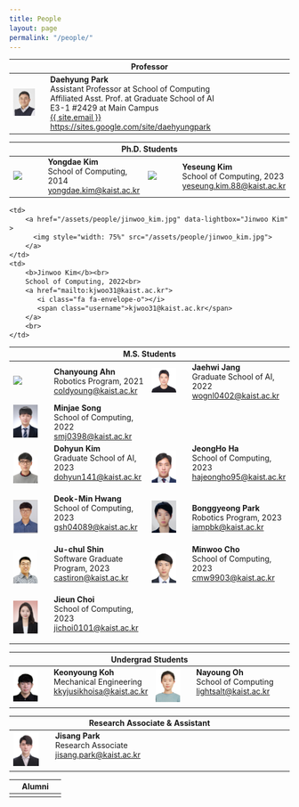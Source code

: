 ```yaml
---
title: People
layout: page
permalink: "/people/"
---
```


<!--
If you want to change the style of the table, please look at the table tags in _sass/_layout.scss.
-->

<!---------------- Professor --------------------->
<table>
<colgroup>
<col width="15%" />
<col width="85%" />
<!-- <col width="15%" />
<col width="35%" /> -->
</colgroup>
<thead>
<tr>
<th class="caption" colspan="4">Professor</th>
</tr>
</thead>
<tbody>
<tr>
<td>
    <a href="/assets/people/daehyung_park.jpg" data-lightbox="Daehyung Park" >
      <img style="width: 75%" src="/assets/people/daehyung_park.jpg">
      </a>
</td>
<td>
    <b>Daehyung Park</b><br>
    Assistant Professor at School of Computing<br>
    Affiliated Asst. Prof. at Graduate School of AI<br>
    <i class="fa fa-building" aria-hidden="true"></i> E3-1 #2429 at Main Campus <br>    
    <a href="mailto:{{ site.email}}">
       <i class="fa fa-envelope-o"></i>
       <span class="username">{{ site.email }}</span>
    </a>
    <br>
    <a href="https://sites.google.com/site/daehyungpark">https://sites.google.com/site/daehyungpark</a>
</td>
<td></td>
<td></td>
</tr>
</tbody>
</table>




<!---------------- Ph.D --------------------->
<table>
<colgroup>
<col width="15%" />
<col width="35%" />
<col width="15%" />
<col width="35%" />
</colgroup>
<thead>
<tr>
<th class="caption" colspan="4">Ph.D. Students</th>
</tr>
</thead>
<tbody>

<tr>
<!-- Yongdae Kim -->
	<td>
		<a href="/assets/people/noname.jpg" data-lightbox="Yongdae Kim" >
		  <img style="width: 75%" src="/assets/people/noname.jpg">
		  </a>
	</td>
	<td>
		<b>Yongdae Kim</b><br>
		School of Computing, 2014<br>
		<a href="mailto:yongdae.kim@kaist.ac.kr">
		   <i class="fa fa-envelope-o"></i>
		   <span class="username">yongdae.kim@kaist.ac.kr</span>
		</a>
		<br>
	</td>
	<!-- Yeseung Kim -->
        <td>
                <a href="/assets/people/yeseung_kim.jpg" data-lightbox="Yeseung Kim" >
                <img style="width: 75%" src="/assets/people/yeseung_kim.jpg">
                </a>
        </td>
        <td>
                <b>Yeseung Kim</b><br>
                School of Computing, 2023<br>
                <a href="mailto:yeseung.kim.88@kaist.ac.kr">
                <i class="fa fa-envelope-o"></i>
                <span class="username">yeseung.kim.88@kaist.ac.kr</span>
                </a>
                <br>
        </td>
	
</tr>

</tbody>


<!---------------- M.S. --------------------->
<table>
<colgroup>
<col width="15%" />
<col width="35%" />
<col width="15%" />
<col width="35%" />
</colgroup>
<thead>
<tr>
<th class="caption" colspan="4">M.S. Students</th>
</tr>
</thead>
<tbody>
	

<tr>
<!-- Chanyoung Ahn -->
	<td>
		<a href="/assets/people/chanyoung_ahn.jpg" data-lightbox="Chanyoung Ahn" >
		  <img style="width: 75%" src="/assets/people/chanyoung_ahn.jpg">
		</a>
	</td>
	<td>
		<b>Chanyoung Ahn</b><br>
		Robotics Program, 2021<br>
		<a href="mailto:coldyoung@kaist.ac.kr">
		   <i class="fa fa-envelope-o"></i>
		   <span class="username">coldyoung@kaist.ac.kr</span>
		</a>
		<br>
	</td>
<!-- Jaehwi Jang -->
	<td>
		<a href="/assets/people/jaehwi_jang.jpg" data-lightbox="Jaehwi Jang" >
		  <img style="width: 75%" src="/assets/people/jaehwi_jang.jpg">
		</a>
	</td>
	<td>
		<b>Jaehwi Jang</b><br>
		Graduate School of AI, 2022<br>
		<a href="mailto:wognl0402@kaist.ac.kr">
		   <i class="fa fa-envelope-o"></i>
		   <span class="username">wognl0402@kaist.ac.kr</span>
		</a>
		<br>
	</td>
</tr>
	
<tr>
<!-- Minjae Song -->
	<td>
		<a href="/assets/people/minjae_song.jpg" data-lightbox="Minjae Song" >
		  <img style="width: 75%" src="/assets/people/minjae_song.jpg">
		</a>
	</td>
	<td>
		<b>Minjae Song</b><br>
		School of Computing, 2022<br>
		<a href="mailto:smj0398@kaist.ac.kr">
		   <i class="fa fa-envelope-o"></i>
		   <span class="username">smj0398@kaist.ac.kr</span>
		</a>
		<br>
	</td>

<!-- 김진우  -->
	<td>
		<a href="/assets/people/jinwoo_kim.jpg" data-lightbox="Jinwoo Kim" >
		  <img style="width: 75%" src="/assets/people/jinwoo_kim.jpg">
		</a>
	</td>
	<td>
		<b>Jinwoo Kim</b><br>
		School of Computing, 2022<br>
		<a href="mailto:kjwoo31@kaist.ac.kr">
		   <i class="fa fa-envelope-o"></i>
		   <span class="username">kjwoo31@kaist.ac.kr</span>
		</a>
		<br>
	</td>
</tr>
<tr>    
<!--김도현-->
	<td>
		<a href="/assets/people/kim_dohyun.jpg" data-lightbox="No name" >
		  <img style="width: 75%" src="/assets/people/kim_dohyun.jpg">
		  </a>
	</td>
	<td>
		<b>Dohyun Kim</b><br>
		Graduate School of AI, 2023<br>
		 <a href="mailto:dohyun141@kaist.ac.kr">
		   <i class="fa fa-envelope-o"></i>
		   <span class="username">dohyun141@kaist.ac.kr</span>
		</a>
		<br>    
		<br>
	</td>
<!--하정호  -->
	<td>
		<a href="/assets/people/jeongho_ha.jpg" data-lightbox="No name" >
		  <img style="width: 75%" src="/assets/people/jeongho_ha.jpg">
		  </a>
	</td>
	<td>
		<b>JeongHo Ha</b><br>
		School of Computing, 2023<br>
		 <a href="mailto:hajeongho95@kaist.ac.kr">
		   <i class="fa fa-envelope-o"></i>
		   <span class="username">hajeongho95@kaist.ac.kr </span>
		</a>
		<br>    
		<br>
	</td>
</tr> 
<tr>
<!--황덕민  -->
    <td>
        <a href="/assets/people/deokmin_hwang.jpg" data-lightbox="No name" >
        <img style="width: 75%" src="/assets/people/deokmin_hwang.jpg">
        </a>
    </td>
    <td>
        <b>Deok-Min Hwang</b><br>
        School of Computing, 2023 <br>
        <a href="mailto:gsh04089@kaist.ac.kr">
        <i class="fa fa-envelope-o"></i>
        <span class="username">gsh04089@kaist.ac.kr </span>
        </a>
        <br>    
        <br>
    </td>
<!-- 박봉경 -->
	<td>
		<a href="/assets/people/bonggyeong_park.png" data-lightbox=" Bonggyeong Park" >
		  <img style="width: 75%" src="/assets/people/bonggyeong_park.png">
		  </a>
	</td>
	<td>
		<b>Bonggyeong Park</b><br>
		Robotics Program, 2023<br>
		 <a href="mailto:iampbk@kaist.ac.kr">
		   <i class="fa fa-envelope-o"></i>
		   <span class="username">iampbk@kaist.ac.kr</span>
		</a>
		<br>
	</td>
</tr>
<tr>
<!-- 신주철  -->
    <td>
        <a href="/assets/people/ju-chul_shin.jpg" data-lightbox="Ju-chul Shin" >
        <img style="width: 75%" src="/assets/people/ju-chul_shin.jpg">
        </a>
    </td>
    <td>
        <b>Ju-chul Shin</b><br>
        Software Graduate Program, 2023 <br>
        <a href="mailto:castiron@kaist.ac.kr">
        <i class="fa fa-envelope-o"></i>
        <span class="username">castiron@kaist.ac.kr </span>
        </a>
        <br>    
        <br>
    </td>
<!--Minwoo Cho  -->
    <td>
        <a href="/assets/people/minwoo_cho.jpg" data-lightbox="Minwoo Cho" >
        <img style="width: 75%" src="/assets/people/minwoo_cho.jpg">
        </a>
    </td>
    <td>
        <b>Minwoo Cho</b><br>
        School of Computing, 2023<br>
        <a href="mailto:cmw9903@kaist.ac.kr">
        <i class="fa fa-envelope-o"></i>
        <span class="username">cmw9903@kaist.ac.kr </span>
        </a>
        <br>    
        <br>
    </td>
</tr>
<tr>
<!-- jieun choi  -->
    <td>
        <a href="/assets/people/jieun_choi.png" data-lightbox="Jieun Choi" >
        <img style="width: 75%" src="/assets/people/jieun_choi.png">
        </a>
    </td>
    <td>
        <b>Jieun Choi</b><br>
        School of Computing, 2023 <br>
        <a href="mailto:jichoi0101@kaist.ac.kr">
        <i class="fa fa-envelope-o"></i>
        <span class="username">jichoi0101@kaist.ac.kr </span>
        </a>
        <br>    
        <br>
    </td>
<!--filler-->
    <td>
    </td>
    <td>
    </td>
</tr>
</tbody>

<!---------------- Undergrad --------------------->
<table>
<colgroup>
<col width="15%" />
<col width="35%" />
<col width="15%" />
<col width="35%" />
</colgroup>
<thead>
<tr>
<th class="caption" colspan="4">Undergrad Students</th>
</tr>
</thead>
<tbody>


<tr>
<!--Keonyoung Koh  -->
    <td>
        <a href="/assets/people/keonyoung_koh.jpeg" data-lightbox="Keonyoung Koh" >
        <img style="width: 75%" src="/assets/people/keonyoung_koh.jpeg">
        </a>
    </td>
    <td>
        <b>Keonyoung Koh</b><br>
        Mechanical Engineering <br>
        <a href="mailto:kkyjusikhoisa@kaist.ac.kr">
        <i class="fa fa-envelope-o"></i>
        <span class="username">kkyjusikhoisa@kaist.ac.kr </span>
        </a>
        <br>    
        <br>
    </td>
<!--Nayoung Oh  -->
    <td>
        <a href="/assets/people/nayoung_oh.jpg" data-lightbox="Nayoung Oh" >
        <img style="width: 75%" src="/assets/people/nayoung_oh.jpg">
        </a>
    </td>
    <td>
        <b>Nayoung Oh</b><br>
        School of Computing<br>
        <a href="mailto:lightsalt@kaist.ac.kr">
        <i class="fa fa-envelope-o"></i>
        <span class="username">lightsalt@kaist.ac.kr </span>
        </a>
        <br>    
        <br>
    </td>
</tr>


</tbody>

<!------------ Research Associate and Assistant ---------------->
<table>
<colgroup>
<col width="15%" />
<col width="35%" />
<col width="15%" />
<col width="35%" />
</colgroup>
<thead>
<tr>
<th class="caption" colspan="4">Research Associate & Assistant</th>
</tr>
</thead>
<tbody>

<tr>
<!-- jieun choi  -->
    <td>
        <a href="/assets/people/jisang_park.jpg" data-lightbox="Jisang Park" >
        <img style="width: 75%" src="/assets/people/jisang_park.jpg">
        </a>
    </td>
    <td>
        <b>Jisang Park</b><br>
        Research Associate <br>
        <a href="mailto:jisang.park@kaist.ac.kr">
        <i class="fa fa-envelope-o"></i>
        <span class="username">jisang.park@kaist.ac.kr </span>
        </a>
        <br>    
        <br>
    </td>
<!--filler-->
    <td>
    </td>
    <td>
    </td>
</tr>

</tbody>


<!---------------- Alum. --------------------->
<table>
<colgroup>
<col width="15%" />
<col width="35%" />
<col width="15%" />
<col width="35%" />
</colgroup>
<thead>
<tr>
<th class="caption" colspan="4">Alumni</th>
</tr>
</thead>
<tbody>

<tr>


<!--  -->
<td>
</td>
<td>
</td>
<td></td>
<td></td>



</tr>

</tbody>


</table>
